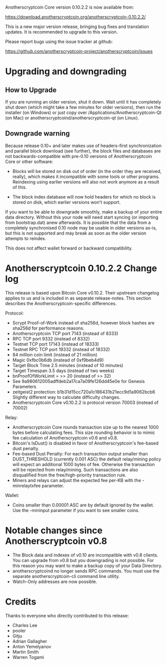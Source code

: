 Anotherscryptcoin Core version 0.10.2.2 is now available from:

  <https://download.anotherscryptcoin.org/anotherscryptcoin-0.10.2.2/>

This is a new major version release, bringing bug fixes and translation 
updates. It is recommended to upgrade to this version.

Please report bugs using the issue tracker at github:

  <https://github.com/anotherscryptcoin-project/anotherscryptcoin/issues>

Upgrading and downgrading
=========================

How to Upgrade
--------------

If you are running an older version, shut it down. Wait until it has completely
shut down (which might take a few minutes for older versions), then run the
installer (on Windows) or just copy over /Applications/Anotherscryptcoin-Qt (on Mac) or
anotherscryptcoind/anotherscryptcoin-qt (on Linux).

Downgrade warning
------------------

Because release 0.10+ and later makes use of headers-first synchronization and
parallel block download (see further), the block files and databases are not
backwards-compatible with pre-0.10 versions of Anotherscryptcoin Core or other software:

* Blocks will be stored on disk out of order (in the order they are
received, really), which makes it incompatible with some tools or
other programs. Reindexing using earlier versions will also not work
anymore as a result of this.

* The block index database will now hold headers for which no block is
stored on disk, which earlier versions won't support.

If you want to be able to downgrade smoothly, make a backup of your entire data
directory. Without this your node will need start syncing (or importing from
bootstrap.dat) anew afterwards. It is possible that the data from a completely
synchronised 0.10 node may be usable in older versions as-is, but this is not
supported and may break as soon as the older version attempts to reindex.

This does not affect wallet forward or backward compatibility.


Anotherscryptcoin 0.10.2.2 Change log
============================
This release is based upon Bitcoin Core v0.10.2.  Their upstream changelog applies to us and
is included in as separate release-notes.  This section describes the Anotherscryptcoin-specific differences.

Protocol:
- Scrypt Proof-of-Work instead of sha256d, however block hashes are sha256d for performance reasons.
- Anotherscryptcoin TCP port 7143 (instead of 8333)
- RPC TCP port 9332 (instead of 8332)
- Testnet TCP port 17143 (instead of 18333)
- Testnet RPC TCP port 19332 (instead of 18332)
- 84 million coin limit  (instead of 21 million)
- Magic 0xfbc0b6db       (instead of 0xf9beb4d9)
- Target Block Time 2.5 minutes (instead of 10 minutes)
- Target Timespan 3.5 days      (instead of two weeks)
- bnProofOfWorkLimit = >> 20    (instead of >> 32)
- See 9a980612005adffdeb2a17ca7a09fe126dd45e0e for Genesis Parameters
- zeitgeist2 protection: b1b31d15cc720a1c186431b21ecc9d1a9062bcb6 Slightly different way to calculate difficulty changes.
- Anotherscryptcoin Core v0.10.2.2 is protocol version 70003 (instead of 70002)

Relay:
- Anotherscryptcoin Core rounds transaction size up to the nearest 1000 bytes before calculating fees.  This size rounding behavior is to mimic fee calculation of Anotherscryptcoin v0.6 and v0.8.
- Bitcoin's IsDust() is disabled in favor of Anotherscryptcoin's fee-based dust penalty.
- Fee-based Dust Penalty: For each transaction output smaller than DUST_THRESHOLD (currently 0.001 ASC) the default relay/mining policy will expect an additional 1000 bytes of fee.  Otherwise the transaction will be rejected from relay/mining.  Such transactions are also disqualified from the free/high-priority transaction rule.
- Miners and relays can adjust the expected fee per-KB with the -minrelaytxfee parameter.

Wallet:
- Coins smaller than 0.00001 ASC are by default ignored by the wallet.  Use the -mininput parameter if you want to see smaller coins.

Notable changes since Anotherscryptcoin v0.8
===================================

- The Block data and indexes of v0.10 are incompatible with v0.8 clients.  You can upgrade from v0.8 but you downgrading is not possible.  For this reason you may want to make a backup copy of your Data Directory.
- anotherscryptcoind no longer sends RPC commands.  You must use the separate anotherscryptcoin-cli command line utility.
- Watch-Only addresses are now possible.

Credits
=======

Thanks to everyone who directly contributed to this release:

- Charles Lee
- pooler
- Gitju
- Adrian Gallagher
- Anton Yemelyanov
- Martin Smith
- Warren Togami
